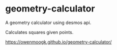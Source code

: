 # geometry-calculator
A geometry calculator using desmos api.

Calculates squares given points.

https://owenmoogk.github.io/geometry-calculator/
